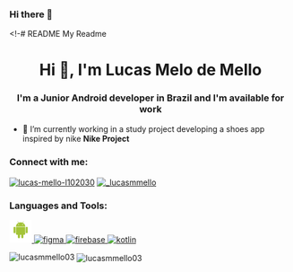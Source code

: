 ### Hi there 👋

<!-# README
My Readme 
<h1 align="center">Hi 👋, I'm Lucas Melo de Mello</h1>
<h3 align="center">I'm a Junior Android developer in Brazil and I'm available for work</h3>

- 🔭 I’m currently working in a study project developing a shoes app inspired by nike **Nike Project**

<h3 align="left">Connect with me:</h3>
<p align="left">
<a href="https://linkedin.com/in/lucas-mello-l102030" target="blank"><img align="center" src="https://raw.githubusercontent.com/rahuldkjain/github-profile-readme-generator/master/src/images/icons/Social/linked-in-alt.svg" alt="lucas-mello-l102030" height="30" width="40" /></a>
<a href="https://instagram.com/_lucasmmello" target="blank"><img align="center" src="https://raw.githubusercontent.com/rahuldkjain/github-profile-readme-generator/master/src/images/icons/Social/instagram.svg" alt="_lucasmmello" height="30" width="40" /></a>
</p>

<h3 align="left">Languages and Tools:</h3>
<p align="left"> <a href="https://developer.android.com" target="_blank" rel="noreferrer"> <img src="https://raw.githubusercontent.com/devicons/devicon/master/icons/android/android-original-wordmark.svg" alt="android" width="40" height="40"/> </a> <a href="https://www.figma.com/" target="_blank" rel="noreferrer"> <img src="https://www.vectorlogo.zone/logos/figma/figma-icon.svg" alt="figma" width="40" height="40"/> </a> <a href="https://firebase.google.com/" target="_blank" rel="noreferrer"> <img src="https://www.vectorlogo.zone/logos/firebase/firebase-icon.svg" alt="firebase" width="40" height="40"/> </a> <a href="https://kotlinlang.org" target="_blank" rel="noreferrer"> <img src="https://www.vectorlogo.zone/logos/kotlinlang/kotlinlang-icon.svg" alt="kotlin" width="40" height="40"/> </a> </p>

<p><img align="left" src="https://github-readme-stats.vercel.app/api/top-langs?username=lucasmmello03&show_icons=true&locale=en&layout=compact" alt="lucasmmello03" /></p>

<p>&nbsp;<img align="center" src="https://github-readme-stats.vercel.app/api?username=lucasmmello03&show_icons=true&locale=en" alt="lucasmmello03" /></p>


